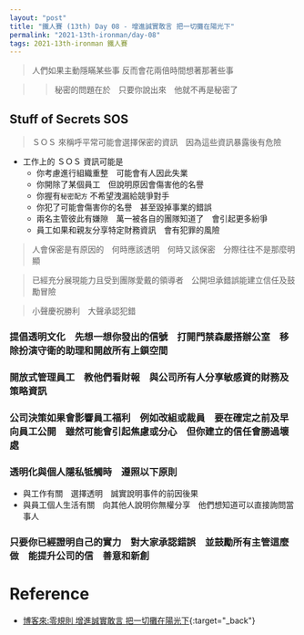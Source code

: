 ```yaml
---
layout: "post"
title: "鐵人賽 (13th) Day 08 - 增進誠實敢言 把一切攤在陽光下"
permalink: "2021-13th-ironman/day-08"
tags: 2021-13th-ironman 鐵人賽
---
```


> 人們如果主動隱瞞某些事 反而會花兩倍時間想著那著些事

> > 秘密的問題在於　只要你說出來　他就不再是秘密了

## Stuff of Secrets SOS

> ＳＯＳ 來稱呼平常可能會選擇保密的資訊　因為這些資訊暴露後有危險

- 工作上的 ＳＯＳ 資訊可能是
  - 你考慮進行組織重整　可能會有人因此失業
  - 你開除了某個員工　但說明原因會傷害他的名譽
  - 你握有`秘密配方` 不希望洩漏給競爭對手
  - 你犯了可能會傷害你的名譽　甚至毀掉事業的錯誤
  - 兩名主管彼此有嫌隙　萬一被各自的團隊知道了　會引起更多紛爭
  - 員工如果和親友分享特定財務資訊　會有犯罪的風險

> 人會保密是有原因的　何時應該透明　何時又該保密　分際往往不是那麼明顯

> 已經充分展現能力且受到團隊愛戴的領導者　公開坦承錯誤能建立信任及鼓勵冒險

> 小聲慶祝勝利　大聲承認犯錯

### 提倡透明文化　先想一想你發出的信號　打開門禁森嚴搭辦公室　移除扮演守衛的助理和開啟所有上鎖空間

### 開放式管理員工　教他們看財報　與公司所有人分享敏感資的財務及策略資訊

### 公司決策如果會影響員工福利　例如改組或裁員　要在確定之前及早向員工公開　雖然可能會引起焦慮或分心　但你建立的信任會勝過壞處

### 透明化與個人隱私牴觸時　遵照以下原則

- 與工作有關　選擇透明　誠實說明事件的前因後果
- 與員工個人生活有關　向其他人說明你無權分享　他們想知道可以直接詢問當事人

### 只要你已經證明自己的實力　對大家承認錯誤　並鼓勵所有主管這麼做　能提升公司的信　善意和新創

# Reference

- [博客來:零規則 增進誠實敢言 把一切攤在陽光下](https://www.books.com.tw/products/0010873975?sloc=main){:target="\_back"}
